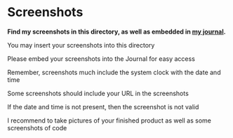 # Screenshots 

**Find my screenshots in this directory, as well as embedded in [my journal](../journal/Mrh4hdJournal.md).**

You may insert your screenshots into this directory

Please embed your screenshots into the Journal for easy access

Remember, screenshots much include the system clock with the date and time 

Some screenshots should include your URL in the screenshots

If the date and time is not present, then the screenshot is not valid 

I recommend to take pictures of your finished product as well as some screenshots of code
